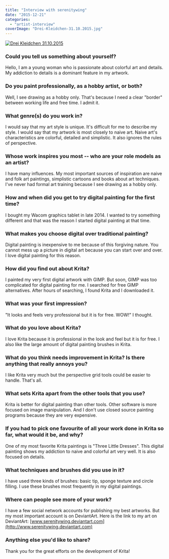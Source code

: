 ```yaml
---
title: "Interview with serenitywing"
date: "2015-12-21"
categories: 
  - "artist-interview"
coverImage: "Drei-Kleidchen-31.10.2015.jpg"
---
```


[![Drei Kleidchen 31.10.2015](../images/Drei-Kleidchen-31.10.2015.jpg)](https://krita.org/wp-content/uploads/2015/12/Drei-Kleidchen-31.10.2015.jpg)

### Could you tell us something about yourself?

Hello, I am a young woman who is passionate about colorful art and details. My addiction to details is a dominant feature in my artwork.

### Do you paint professionally, as a hobby artist, or both?

Well, I see drawing as a hobby only. That's because I need a clear "border" between working life and free time. I admit it.

### What genre(s) do you work in?

I would say that my art style is unique. It's difficult for me to describe my style. I would say that my artwork is most closely to naive art. Naive art's characteristics are colorful, detailed and simplistic. It also ignores the rules of perspective.

### Whose work inspires you most -- who are your role models as an artist?

I have many influences. My most important sources of inspiration are naive and folk art paintings, simplistic cartoons and books about art techniques. I've never had formal art training because I see drawing as a hobby only.

### How and when did you get to try digital painting for the first time?

I bought my Wacom graphics tablet in late 2014. I wanted to try something different and that was the reason I started digital painting at that time.

### What makes you choose digital over traditional painting?

Digital painting is inexpensive to me because of this forgiving nature. You cannot mess up a picture in digital art because you can start over and over. I love digital painting for this reason.

### How did you find out about Krita?

I painted my very first digital artwork with GIMP. But soon, GIMP was too complicated for digital painting for me. I searched for free GIMP alternatives. After hours of searching, I found Krita and I downloaded it.

### What was your first impression?

"It looks and feels very professional but it is for free. WOW!" I thought.

### What do you love about Krita?

I love Krita because it is professional in the look and feel but it is for free. I also like the large amount of digital painting brushes in Krita.

### What do you think needs improvement in Krita? Is there anything that really annoys you?

I like Krita very much but the perspective grid tools could be easier to handle. That's all.

### What sets Krita apart from the other tools that you use?

Krita is better for digital painting than other tools. Other software is more focused on image manipulation. And I don't use closed source painting programs because they are very expensive.

### If you had to pick one favourite of all your work done in Krita so far, what would it be, and why?

One of my most favorite Krita paintings is "Three Little Dresses". This digital painting shows my addiction to naive and colorful art very well. It is also focused on details.

### What techniques and brushes did you use in it?

I have used three kinds of brushes: basic tip, sponge texture and circle filling. I use these brushes most frequently in my digital paintings.

### Where can people see more of your work?

I have a few social network accounts for publishing my best artworks. But my most important account is on DeviantArt. Here is the link to my art on DeviantArt: [www.serenitywing.deviantart.com](http://www.serenitywing.deviantart.com)

### Anything else you'd like to share?

Thank you for the great efforts on the development of Krita!
